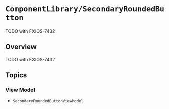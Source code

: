 # ``ComponentLibrary/SecondaryRoundedButton``

TODO with FXIOS-7432

## Overview

TODO with FXIOS-7432

## Topics

### View Model

- ``SecondaryRoundedButtonViewModel``
